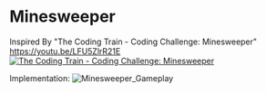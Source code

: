 # Minesweeper
 
 Inspired By "The Coding Train - Coding Challenge: Minesweeper" 
 https://youtu.be/LFU5ZlrR21E
 [![The Coding Train - Coding Challenge: Minesweeper](https://img.youtube.com/vi/LFU5ZlrR21E/0.jpg)](https://youtu.be/LFU5ZlrR21E)
 
 
 Implementation:
![Minesweeper_Gameplay](https://user-images.githubusercontent.com/18365027/166918741-0526d5db-c00e-44e2-9091-196417aa7124.gif)

